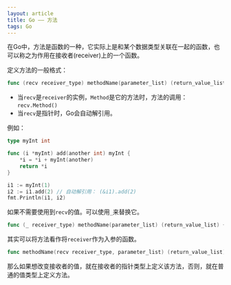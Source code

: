 ```yaml
---
layout: article
title: Go —— 方法
tags: Go
---
```


<!-- more -->

在Go中，方法是函数的一种，它实际上是和某个数据类型关联在一起的函数，也可以称之为作用在接收者(receiver)上的一个函数。

定义方法的一般格式：

```go
func (recv receiver_type) methodName(parameter_list) (return_value_list) { ... }
```

+ 当`recv`是`receiver`的实例，`Method`是它的方法时，方法的调用：`recv.Method()`
+ 当`recv`是指针时，Go会自动解引用。

例如：

```go
type myInt int

func (i *myInt) add(another int) myInt {
    *i = *i + myInt(another)
    return *i
}

i1 := myInt(1)
i2 := i1.add(2) // 自动解引用： (&i1).add(2)
fmt.Println(i1, i2)
```

如果不需要使用到`recv`的值。可以使用`_`来替换它。

```go
func (_ receiver_type) methodName(parameter_list) (return_value_list) { ... }
```

其实可以将方法看作将`receiver`作为入参的函数。

```go
func methodName(recv receiver_type, parameter_list) (return_value_list) { ... }
```

那么如果想改变接收者的值，就在接收者的指针类型上定义该方法，否则，就在普通的值类型上定义方法。